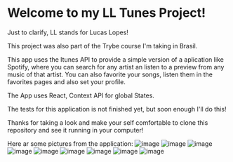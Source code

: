 # Welcome to my LL Tunes Project!

Just to clarify, LL stands for Lucas Lopes!

This project was also part of the Trybe course I'm taking in Brasil.

This app uses the Itunes API to provide a simple version of a aplication like Spotify, where you can search for any artist an listen to a preview from any music of that artist. You can also favorite your songs, listen them in the favorites pages and also set your profile.

The App uses React, Context API for global States.

The tests for this application is not finished yet, but soon enough I'll do this!

Thanks for taking a look and make your self comfortable to clone this repository and see it running in your computer!

Here ar some pictures from the application:
![image](https://user-images.githubusercontent.com/102384823/188201013-aae8e02c-fa34-46c5-b273-ff6f038177ba.png)
![image](https://user-images.githubusercontent.com/102384823/188201158-31b49e92-48d9-4784-9950-54908d79bd48.png)
![image](https://user-images.githubusercontent.com/102384823/188201217-85b0ac14-f11a-45b0-93bf-d4948dcac3ba.png)
![image](https://user-images.githubusercontent.com/102384823/188201325-94fe7a3b-5c88-4350-b36c-8012352df3f5.png)
![image](https://user-images.githubusercontent.com/102384823/188201384-71cf0e33-f858-4bcf-8ff1-51f96f54564d.png)
![image](https://user-images.githubusercontent.com/102384823/188201441-16e0e487-9f77-49a9-a7fd-b2f02a8f857b.png)
![image](https://user-images.githubusercontent.com/102384823/188201690-186bcb8c-1df8-4d1a-9e00-34616f54195e.png)
![image](https://user-images.githubusercontent.com/102384823/188201992-6a1de256-61fa-434d-8af5-e888c234c690.png)
![image](https://user-images.githubusercontent.com/102384823/188201935-aa850f95-662d-4741-8609-acb1d7bd27ca.png)

